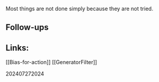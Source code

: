 Most things are not done simply because they are not tried. 


## Follow-ups


## Links: 
[[Bias-for-action]]
[[GeneratorFilter]]



202407272024
